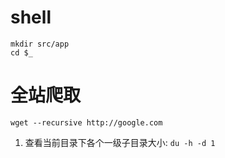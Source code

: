 # shell

~~~shel
mkdir src/app
cd $_
~~~

# 全站爬取

~~~shell
wget --recursive http://google.com
~~~


1. 查看当前目录下各个一级子目录大小: `du -h -d 1`